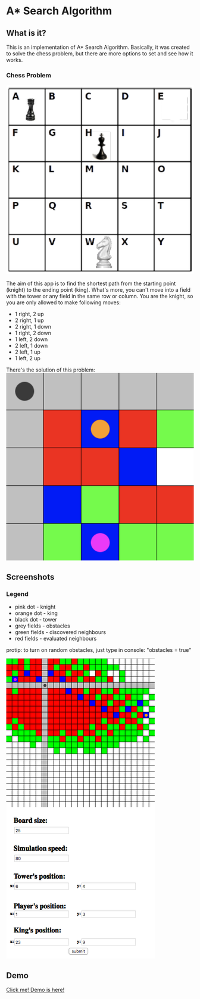  # A* Search Algorithm

## What is it?
This is an implementation of A* Search Algorithm. Basically, it was created to solve the chess problem, but there are more options to set and see how it works.

### Chess Problem
![Chess Problem](/screenshots/1.png)

The aim of this app is to find the shortest path from the starting point (knight) to the ending point (king). What's more, you can't move into a field with the tower or any field in the same row or column. You are the knight, so you are only allowed to make following moves:
- 1 right, 2 up
- 2 right, 1 up
- 2 right, 1 down
- 1 right, 2 down
- 1 left, 2 down
- 2 left, 1 down
- 2 left, 1 up
- 1 left, 2 up

There's the solution of this problem:
![Chess Problem](/screenshots/2.png)

## Screenshots
### Legend
- pink dot - knight
- orange dot - king
- black dot - tower
- grey fields - obstacles
- green fields - discovered neighbours
- red fields - evaluated neighbours

protip: to turn on random obstacles, just type in console: "obstacles = true"

![Main Window](/screenshots/3.png)

## Demo
[Click me! Demo is here!](https://cdn.rawgit.com/vegetablecode/A-Star-Search-Algorithm/b835161e/src/index.html)

